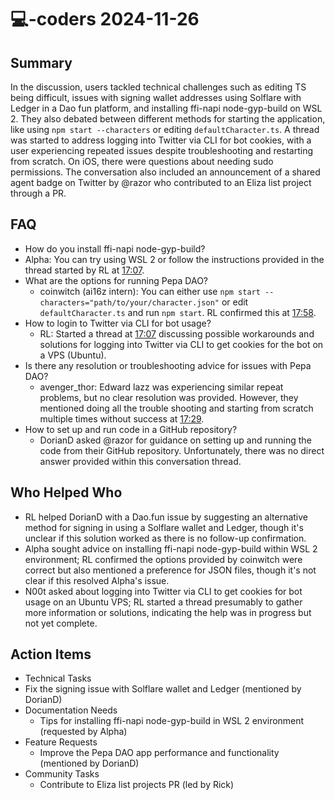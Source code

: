 # 💻-coders 2024-11-26

## Summary

In the discussion, users tackled technical challenges such as editing TS being difficult, issues with signing wallet addresses using Solflare with Ledger in a Dao fun platform, and installing ffi-napi node-gyp-build on WSL 2. They also debated between different methods for starting the application, like using `npm start --characters` or editing `defaultCharacter.ts`. A thread was started to address logging into Twitter via CLI for bot cookies, with a user experiencing repeated issues despite troubleshooting and restarting from scratch. On iOS, there were questions about needing sudo permissions. The conversation also included an announcement of a shared agent badge on Twitter by @razor who contributed to an Eliza list project through a PR.

## FAQ

- How do you install ffi-napi node-gyp-build?
- Alpha: You can try using WSL 2 or follow the instructions provided in the thread started by RL at [17:07](https://fxtwitter.com/rl_crypto/status/1496385857999572736).
- What are the options for running Pepa DAO?
    - coinwitch (ai16z intern): You can either use `npm start --characters="path/to/your/character.json"` or edit `defaultCharacter.ts` and run `npm start`. RL confirmed this at [17:58](https://fxtwitter.com/rl_crypto/status/1496390202101296128).
- How to login to Twitter via CLI for bot usage?
    - RL: Started a thread at [17:07](https://fxtwitter.com/rl_crypto/status/1496385857999572736) discussing possible workarounds and solutions for logging into Twitter via CLI to get cookies for the bot on a VPS (Ubuntu).
- Is there any resolution or troubleshooting advice for issues with Pepa DAO?
    - avenger_thor: Edward lazz was experiencing similar repeat problems, but no clear resolution was provided. However, they mentioned doing all the trouble shooting and starting from scratch multiple times without success at [17:29](https://fxtwitter.com/avenger_thor/status/1496389505207380864).
- How to set up and run code in a GitHub repository?
    - DorianD asked @razor for guidance on setting up and running the code from their GitHub repository. Unfortunately, there was no direct answer provided within this conversation thread.

## Who Helped Who

- RL helped DorianD with a Dao.fun issue by suggesting an alternative method for signing in using a Solflare wallet and Ledger, though it's unclear if this solution worked as there is no follow-up confirmation.
- Alpha sought advice on installing ffi-napi node-gyp-build within WSL 2 environment; RL confirmed the options provided by coinwitch were correct but also mentioned a preference for JSON files, though it's not clear if this resolved Alpha's issue.
- N00t asked about logging into Twitter via CLI to get cookies for bot usage on an Ubuntu VPS; RL started a thread presumably to gather more information or solutions, indicating the help was in progress but not yet complete.

## Action Items

- Technical Tasks
- Fix the signing issue with Solflare wallet and Ledger (mentioned by DorianD)
- Documentation Needs
    - Tips for installing ffi-napi node-gyp-build in WSL 2 environment (requested by Alpha)
- Feature Requests
    - Improve the Pepa DAO app performance and functionality (mentioned by DorianD)
- Community Tasks
    - Contribute to Eliza list projects PR (led by Rick)
